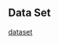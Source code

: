 ## Data Set

[dataset](https://drive.google.com/file/d/15k523xABlQoLg7NMgNXkG5BegtSZiT3R/view?usp=sharing)
